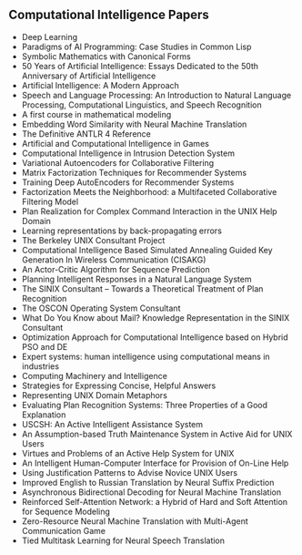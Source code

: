 <h2>  Computational Intelligence Papers </h2>

<ul>

 <li><a target="_blank" href="https://github.com/manjunath5496/Computational-Intelligence-Papers/blob/master/comp(1).pdf" style="text-decoration:none;">Deep Learning</a></li>


 <li><a target="_blank" href="https://github.com/manjunath5496/Computational-Intelligence-Papers/blob/master/comp(2).pdf" style="text-decoration:none;">Paradigms of AI Programming: Case Studies in Common Lisp</a></li>

<li><a target="_blank" href="https://github.com/manjunath5496/Computational-Intelligence-Papers/blob/master/comp(3).pdf" style="text-decoration:none;">Symbolic Mathematics
with Canonical Forms</a></li>
 <li><a target="_blank" href="https://github.com/manjunath5496/Computational-Intelligence-Papers/blob/master/comp(4).pdf" style="text-decoration:none;">50 Years
of Artificial Intelligence: Essays Dedicated to the 50th Anniversary of Artificial Intelligence</a></li>                              
<li><a target="_blank" href="https://github.com/manjunath5496/Computational-Intelligence-Papers/blob/master/comp(5).pdf" style="text-decoration:none;">Artificial Intelligence: 
A Modern Approach</a></li>
<li><a target="_blank" href="https://github.com/manjunath5496/Computational-Intelligence-Papers/blob/master/comp(6).pdf" style="text-decoration:none;">Speech and Language Processing: An Introduction to Natural Language Processing, Computational Linguistics, and Speech Recognition</a></li>
 <li><a target="_blank" href="https://github.com/manjunath5496/Computational-Intelligence-Papers/blob/master/comp(7).pdf" style="text-decoration:none;">A first course in mathematical modeling</a></li>

 <li><a target="_blank" href="https://github.com/manjunath5496/Computational-Intelligence-Papers/blob/master/comp(8).pdf" style="text-decoration:none;"> Embedding Word Similarity with Neural Machine Translation</a></li>
   <li><a target="_blank" href="https://github.com/manjunath5496/Computational-Intelligence-Papers/blob/master/comp(9).pdf" style="text-decoration:none;">The Definitive ANTLR 4 Reference</a></li>
  
   
 <li><a target="_blank" href="https://github.com/manjunath5496/Computational-Intelligence-Papers/blob/master/comp(10).pdf" style="text-decoration:none;">Artificial and
Computational Intelligence in Games</a></li>                              
<li><a target="_blank" href="https://github.com/manjunath5496/Computational-Intelligence-Papers/blob/master/comp(11).pdf" style="text-decoration:none;">Computational Intelligence in Intrusion Detection System</a></li>
<li><a target="_blank" href="https://github.com/manjunath5496/Computational-Intelligence-Papers/blob/master/comp(12).pdf" style="text-decoration:none;">Variational Autoencoders for Collaborative Filtering</a></li>
<li><a target="_blank" href="https://github.com/manjunath5496/Computational-Intelligence-Papers/blob/master/comp(13).pdf" style="text-decoration:none;">Matrix Factorization Techniques for Recommender Systems</a></li>

<li><a target="_blank" href="https://github.com/manjunath5496/Computational-Intelligence-Papers/blob/master/comp(14).pdf" style="text-decoration:none;">Training Deep AutoEncoders for Recommender Systems</a></li>
                              
<li><a target="_blank" href="https://github.com/manjunath5496/Computational-Intelligence-Papers/blob/master/comp(15).pdf" style="text-decoration:none;">Factorization Meets the Neighborhood: a Multifaceted Collaborative Filtering Model</a></li>

<li><a target="_blank" href="https://github.com/manjunath5496/Computational-Intelligence-Papers/blob/master/comp(16).pdf" style="text-decoration:none;">Plan Realization for Complex Command Interaction in the UNIX Help Domain</a></li>

  <li><a target="_blank" href="https://github.com/manjunath5496/Computational-Intelligence-Papers/blob/master/comp(17).pdf" style="text-decoration:none;">Learning representations by back-propagating errors</a></li>   
  
<li><a target="_blank" href="https://github.com/manjunath5496/Computational-Intelligence-Papers/blob/master/comp(18).pdf" style="text-decoration:none;">The Berkeley UNIX Consultant Project</a></li> 

  
<li><a target="_blank" href="https://github.com/manjunath5496/Computational-Intelligence-Papers/blob/master/comp(19).pdf" style="text-decoration:none;">Computational Intelligence Based Simulated Annealing Guided Key Generation In Wireless Communication (CISAKG)</a></li> 

<li><a target="_blank" href="https://github.com/manjunath5496/Computational-Intelligence-Papers/blob/master/comp(20).pdf" style="text-decoration:none;"> An Actor-Critic Algorithm for Sequence Prediction</a></li>

<li><a target="_blank" href="https://github.com/manjunath5496/Computational-Intelligence-Papers/blob/master/comp(21).pdf" style="text-decoration:none;">Planning Intelligent Responses in a Natural Language System</a></li>
<li><a target="_blank" href="https://github.com/manjunath5496/Computational-Intelligence-Papers/blob/master/comp(22).pdf" style="text-decoration:none;">The SINIX Consultant – Towards a Theoretical Treatment of Plan Recognition</a></li> 
 <li><a target="_blank" href="https://github.com/manjunath5496/Computational-Intelligence-Papers/blob/master/comp(23).pdf" style="text-decoration:none;">The OSCON Operating System Consultant</a></li> 
 

   <li><a target="_blank" href="https://github.com/manjunath5496/Computational-Intelligence-Papers/blob/master/comp(24).pdf" style="text-decoration:none;">What Do You Know about Mail? Knowledge Representation in the SINIX Consultant</a></li>
 
   <li><a target="_blank" href="https://github.com/manjunath5496/Computational-Intelligence-Papers/blob/master/comp(25).pdf" style="text-decoration:none;">Optimization Approach for Computational Intelligence based on Hybrid PSO and DE</a></li>                              
 <li><a target="_blank" href="https://github.com/manjunath5496/Computational-Intelligence-Papers/blob/master/comp(26).pdf" style="text-decoration:none;">Expert systems: human intelligence using computational means in industries</a></li>
 <li><a target="_blank" href="https://github.com/manjunath5496/Computational-Intelligence-Papers/blob/master/comp(27).pdf" style="text-decoration:none;">Computing Machinery and Intelligence</a></li>
   
 
   <li><a target="_blank" href="https://github.com/manjunath5496/Computational-Intelligence-Papers/blob/master/comp(28).pdf" style="text-decoration:none;">Strategies for Expressing Concise, Helpful Answers</a></li>
 
   <li><a target="_blank" href="https://github.com/manjunath5496/Computational-Intelligence-Papers/blob/master/comp(29).pdf" style="text-decoration:none;">Representing UNIX Domain Metaphors</a></li>                              

  <li><a target="_blank" href="https://github.com/manjunath5496/Computational-Intelligence-Papers/blob/master/comp(30).pdf" style="text-decoration:none;">Evaluating Plan Recognition Systems: Three Properties of a Good Explanation</a></li>
 
   <li><a target="_blank" href="https://github.com/manjunath5496/Computational-Intelligence-Papers/blob/master/comp(31).pdf" style="text-decoration:none;">USCSH: An Active Intelligent Assistance System</a></li> 
    <li><a target="_blank" href="https://github.com/manjunath5496/Computational-Intelligence-Papers/blob/master/comp(32).pdf" style="text-decoration:none;">An Assumption-based Truth Maintenance System in Active Aid for UNIX Users</a></li> 

   <li><a target="_blank" href="https://github.com/manjunath5496/Computational-Intelligence-Papers/blob/master/comp(33).pdf" style="text-decoration:none;">Virtues and Problems of an Active Help System for UNIX</a></li>                              

  <li><a target="_blank" href="https://github.com/manjunath5496/Computational-Intelligence-Papers/blob/master/comp(34).pdf" style="text-decoration:none;">An Intelligent Human-Computer Interface for Provision of On-Line Help</a></li> 
 
  <li><a target="_blank" href="https://github.com/manjunath5496/Computational-Intelligence-Papers/blob/master/comp(35).pdf" style="text-decoration:none;">Using Justification Patterns to Advise Novice UNIX Users</a></li> 

  <li><a target="_blank" href="https://github.com/manjunath5496/Computational-Intelligence-Papers/blob/master/comp(36).pdf" style="text-decoration:none;">Improved English to Russian Translation by Neural Suffix Prediction</a></li> 
 
<li><a target="_blank" href="https://github.com/manjunath5496/Computational-Intelligence-Papers/blob/master/comp(37).pdf" style="text-decoration:none;">Asynchronous Bidirectional Decoding for Neural Machine Translation</a></li>
 <li><a target="_blank" href="https://github.com/manjunath5496/Computational-Intelligence-Papers/blob/master/comp(38).pdf" style="text-decoration:none;">Reinforced Self-Attention Network: a Hybrid of Hard and Soft Attention for Sequence Modeling</a></li>
<li><a target="_blank" href="https://github.com/manjunath5496/Computational-Intelligence-Papers/blob/master/comp(39).pdf" style="text-decoration:none;">Zero-Resource Neural Machine Translation with Multi-Agent Communication Game</a></li>
 <li><a target="_blank" href="https://github.com/manjunath5496/Computational-Intelligence-Papers/blob/master/comp(40).pdf" style="text-decoration:none;">Tied Multitask Learning for Neural Speech Translation</a></li>                              
</ul>
